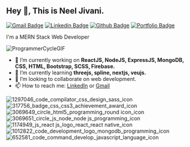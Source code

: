 ## Hey 👋, This is Neel Jivani.
[![Gmail Badge](https://img.shields.io/badge/-neeljivani26@gmail.com-c14438?style=flat&logo=Gmail&logoColor=white&link=mailto:neeljivani26@gmail.com)](mailto:neeljivani26@gmail.com) 
 [![Linkedin Badge](https://img.shields.io/badge/-neeljivani-0072b1?style=flat&logo=Linkedin&logoColor=white&link=https://www.linkedin.com/in/neel-jivani-89b9a8148/)](https://www.linkedin.com/in/neel-jivani-89b9a8148/)  [![Github Badge](https://img.shields.io/badge/-neeljivani-grey?style=flat&logo=github&logoColor=white&link=https://github.com/Neel2603/)](https://www.github.com/Neel2603/)  [![Portfolio Badge](https://img.shields.io/badge/portfolio-web-blue?style=flat&link=https://next-portfolio-neel2603.vercel.app)](https://next-portfolio-neel2603.vercel.app/) 
<p align='left'>
  I'm a MERN Stack Web Developer
  
  ![ProgrammerCycleGIF](https://user-images.githubusercontent.com/53113741/209103074-3ffab3db-14f2-4bd4-9ee1-032b5b290a70.gif)
  
  - 🔭 I’m currently working on <b> ReactJS, NodeJS, ExpressJS, MongoDB, CSS, HTML, Bootstrap, SCSS, Firebase. </b> 
  - 🌱 I’m currently learning <b> threejs, spline, nextjs, veujs.</b>
  - 👯 I’m looking to collaborate on web development.
  - 📫 How to reach me: <a href='https://www.linkedin.com/in/neel-jivani-89b9a8148/'>LinkedIn</a> or <a href="mailto:neeljivani26@gmail.com">Gmail</a>

  

![1297046_code_compilator_css_design_sass_icon](https://user-images.githubusercontent.com/53113741/209101392-9655b106-c016-4ae6-968d-6a28e30a4f02.png)
![317756_badge_css_css3_achievement_award_icon](https://user-images.githubusercontent.com/53113741/209101395-0aff894c-cca8-45d7-8d60-0f99f1a89a91.png)
![3069649_circle_html5_programming_round icon_icon](https://user-images.githubusercontent.com/53113741/209101398-595faf3c-4b93-40a6-8f1f-12913b894980.png)
![3069651_circle_js_node_node js_programming_icon](https://user-images.githubusercontent.com/53113741/209101401-ff37045b-cc07-4feb-a7af-3a34cba69bb4.png)
![1174949_js_react js_logo_react_react native_icon](https://user-images.githubusercontent.com/53113741/209101405-691d8ef3-82ec-4bc3-b8fd-ad8bffe964c5.png)
![1012822_code_development_logo_mongodb_programming_icon](https://user-images.githubusercontent.com/53113741/209101406-af9ee716-ab73-44e6-a5ce-febe7c04d1e1.png)
![652581_code_command_develop_javascript_language_icon](https://user-images.githubusercontent.com/53113741/209101408-bd340569-8e67-4bf4-a273-22147a3c9e66.png)
